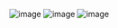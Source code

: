 ![image](https://github.com/oregonyuky/UNOESTE/assets/152916454/6b56d181-1f1a-48bf-b5f7-b8e9a8ff9591)
![image](https://github.com/oregonyuky/UNOESTE/assets/152916454/76c9fd43-bdde-46cb-893f-dabaf685ff88)
![image](https://github.com/oregonyuky/UNOESTE/assets/152916454/2ba2ae3d-07b7-4c19-8300-d6c671b07a5e)


